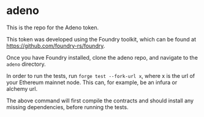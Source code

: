 # adeno

This is the repo for the Adeno token.

This token was developed using the Foundry toolkit, which can be found at https://github.com/foundry-rs/foundry.

Once you have Foundry installed, clone the adeno repo, and navigate to the `adeno` directory.

In order to run the tests, run `forge test --fork-url x`, where x is the url of your Ethereum mainnet node. This can, for example, be an infura or alchemy url.

The above command will first compile the contracts and should install any missing dependencies, before running the tests.